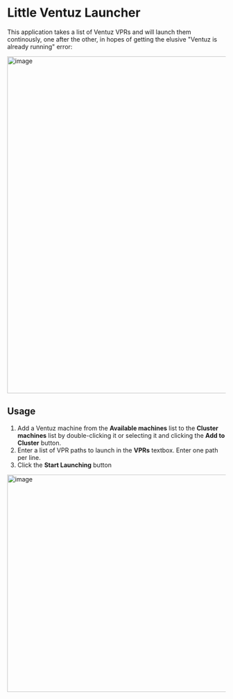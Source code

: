 # Little Ventuz Launcher

This application takes a list of Ventuz VPRs and will launch them continously, one after the other, in hopes of getting the elusive "Ventuz is already running" error:

<img width="1717" height="778" alt="image" src="https://github.com/user-attachments/assets/342e2540-75b7-4e37-aff3-3ac866a73c97" />

## Usage
1. Add a Ventuz machine from the **Available machines** list to the **Cluster machines** list by double-clicking it or selecting it and clicking the **Add to Cluster** button.
2. Enter a list of VPR paths to launch in the **VPRs** textbox. Enter one path per line.
3. Click the **Start Launching** button

<img width="562" height="502" alt="image" src="https://github.com/user-attachments/assets/b78cbbc9-045a-44cc-8900-89eb256daca2" />
